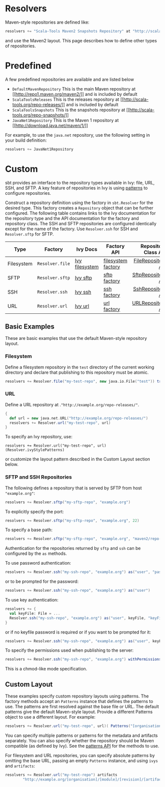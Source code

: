 [patterns]: http://ant.apache.org/ivy/history/latest-milestone/concept.html#patterns
[Patterns API]: http://harrah.github.com/xsbt/latest/api/sbt/Patterns$.html
[Ivy filesystem]: http://ant.apache.org/ivy/history/latest-milestone/resolver/filesystem.html (Ivy)
[filesystem factory]: http://harrah.github.com/xsbt/latest/api/sbt/Resolver$$file$.html
[FileRepository API]: http://harrah.github.com/xsbt/latest/api/sbt/FileRepository.html
[Ivy sftp]: http://ant.apache.org/ivy/history/latest-milestone/resolver/sftp.html
[sftp factory]: http://harrah.github.com/xsbt/latest/api/sbt/Resolver$$Define.html
[SftpRepository API]: http://harrah.github.com/xsbt/latest/api/sbt/SftpRepository.html
[Ivy ssh]: http://ant.apache.org/ivy/history/latest-milestone/resolver/ssh.html
[ssh factory]: http://harrah.github.com/xsbt/latest/api/sbt/Resolver$$Define.html
[SshRepository API]: http://harrah.github.com/xsbt/latest/api/sbt/SshRepository.html
[Ivy url]: http://ant.apache.org/ivy/history/latest-milestone/resolver/url.html
[url factory]: http://harrah.github.com/xsbt/latest/api/sbt/Resolver$$url$.html
[URLRepository API]: http://harrah.github.com/xsbt/latest/api/sbt/URLRepository.html

# Resolvers

Maven-style repositories are defined like:
```scala
resolvers += "Scala-Tools Maven2 Snapshots Repository" at "http://scala-tools.org/repo-snapshots"
```
and use the Maven2 layout.  This page describes how to define other types of repositories. 

# Predefined

A few predefined repositories are available and are listed below

* `DefaultMavenRepository`
 This is the main Maven repository at [[http://repo1.maven.org/maven2/]] and is included by default
* `ScalaToolsReleases`
 This is the releases repository at [[http://scala-tools.org/repo-releases/]] and is included by default
* `ScalaToolsSnapshots`
 This is the snapshots repository at [[http://scala-tools.org/repo-snapshots/]]
* `JavaNet1Repository`
 This is the Maven 1 repository at [[http://download.java.net/maven/1/]]

For example, to use the `java.net` repository, use the following setting in your build definition:
```scala
resolvers += JavaNet1Repository
```

# Custom

sbt provides an interface to the repository types available in Ivy: file, URL, SSH, and SFTP.  A key feature of repositories in Ivy is using [patterns] to configure repositories.

Construct a repository definition using the factory in `sbt.Resolver` for the desired type.  This factory creates a `Repository` object that can be further configured.  The following table contains links to the Ivy documentation for the repository type and the API documentation for the factory and repository class.  The SSH and SFTP repositories are configured identically except for the name of the factory.  Use `Resolver.ssh` for SSH and `Resolver.sftp` for SFTP.

Type | Factory | Ivy Docs | Factory API | Repository Class API
-----|---------|----------|-------------|---------------------:
Filesystem | `Resolver.file` | [Ivy filesystem] | [filesystem factory] | [FileRepository API]</td>
SFTP | `Resolver.sftp` | [Ivy sftp] | [sftp factory] | [SftpRepository API]</td>
SSH | `Resolver.ssh` | [Ivy ssh] | [ssh factory] | [SshRepository API]</td>
URL | `Resolver.url` | [Ivy url] | [url factory] | [URLRepository API]</td>

## Basic Examples

These are basic examples that use the default Maven-style repository layout.

### Filesystem

Define a filesystem repository in the `test` directory  of the current working directory and declare that publishing to this repository must be atomic.
```scala
resolvers += Resolver.file("my-test-repo", new java.io.File("test")) transactional()
```

### URL

Define a URL repository at .`"http://example.org/repo-releases/"`.
```scala
{
  def url = new java.net.URL("http://example.org/repo-releases/")
  resolvers += Resolver.url("my-test-repo", url)
}
```

To specify an Ivy repository, use:
```
resolvers += Resolver.url("my-test-repo", url)(Resolver.ivyStylePatterns)
```
or customize the layout pattern described in the Custom Layout section below.

### SFTP and SSH Repositories

The following defines a repository that is served by SFTP from host `"example.org"`:
```scala
resolvers += Resolver.sftp("my-sftp-repo", "example.org")
```

To explicitly specify the port:
```scala
resolvers += Resolver.sftp("my-sftp-repo", "example.org", 22)
```

To specify a base path:
```scala
resolvers += Resolver.sftp("my-sftp-repo", "example.org", "maven2/repo-releases/")
```

Authentication for the repositories returned by `sftp` and `ssh` can be configured by the `as` methods.

To use password authentication:
```scala
resolvers += Resolver.ssh("my-ssh-repo", "example.org") as("user", "password")
```

or to be prompted for the password:
```scala
resolvers += Resolver.ssh("my-ssh-repo", "example.org") as("user")
```

To use key authentication:
```scala
resolvers += {
  val keyFile: File = ...
  Resolver.ssh("my-ssh-repo", "example.org") as("user", keyFile, "keyFilePassword")
}
```

or if no keyfile password is required or if you want to be prompted for it:
```scala
resolvers += Resolver.ssh("my-ssh-repo", "example.org") as("user", keyFile)
```

To specify the permissions used when publishing to the server:
```scala
resolvers += Resolver.ssh("my-ssh-repo", "example.org") withPermissions("0644")
```

This is a chmod-like mode specification.

## Custom Layout

These examples specify custom repository layouts using patterns.  The factory methods accept an `Patterns` instance that defines the patterns to use.  The patterns are first resolved against the base file or URL.  The default patterns give the default Maven-style layout.  Provide a different Patterns object to use a different layout.  For example:
```scala
resolvers += Resolver.url("my-test-repo", url)( Patterns("[organisation]/[module]/[revision]/[artifact].[ext]") )
```

You can specify multiple patterns or patterns for the metadata and artifacts separately.  You can also specify whether the repository should be Maven compatible (as defined by Ivy).  See the [patterns API] for the methods to use.

For filesystem and URL repositories, you can specify absolute patterns by omitting the base URL, passing an empty `Patterns` instance, and using `ivys` and `artifacts`:
```scala
resolvers += Resolver.url("my-test-repo") artifacts
        "http://example.org/[organisation]/[module]/[revision]/[artifact].[ext]"
```